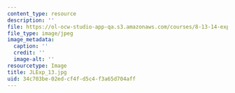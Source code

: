 ```yaml
---
content_type: resource
description: ''
file: https://ol-ocw-studio-app-qa.s3.amazonaws.com/courses/8-13-14-experimental-physics-i-ii-junior-lab-fall-2016-spring-2017/34c703be02edcf4fd5c4f3a65d704aff_JLExp_13.jpg
file_type: image/jpeg
image_metadata:
  caption: ''
  credit: ''
  image-alt: ''
resourcetype: Image
title: JLExp_13.jpg
uid: 34c703be-02ed-cf4f-d5c4-f3a65d704aff
---
```

